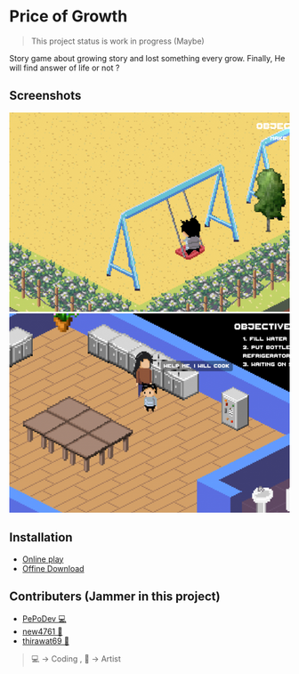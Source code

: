# Price of Growth

> This project status is work in progress (Maybe)

Story game about growing story and lost something every grow. Finally, He will find answer of life or not ?

## Screenshots

![Chapter 1 - 1 - Playground](Screenshots/screenshot-chapter-1-1-playground.png)
![Chapter 1 - 2 - Home](Screenshots/screenshot-chapter-1-2-home.png)

## Installation

- [Online play](https://pepodev.itch.io/price-of-growth)
- [Offine Download](https://github.com/PePoDev/game-price-of-growth-ggj-21/releases)

## Contributers (Jammer in this project)

- [PePoDev 💻](https://github.com/PePoDev)
- [new4761 🎨](https://github.com/new4761)
- [thirawat69 🎨](https://github.com/thirawat69)

> 💻 -> Coding , 🎨 -> Artist
